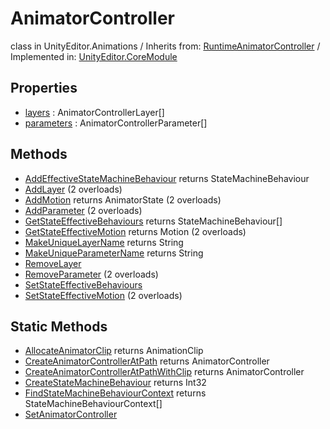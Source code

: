 # AnimatorController
class in UnityEditor.Animations
 / Inherits from: <a href="https://docs.unity3d.com/6000.0/Documentation/ScriptReference/RuntimeAnimatorController.html">RuntimeAnimatorController</a> / Implemented in: <a href="https://docs.unity3d.com/6000.0/Documentation/ScriptReference/UnityEditor.CoreModule.html">UnityEditor.CoreModule</a>
## Properties
- <a href="https://docs.unity3d.com/6000.0/Documentation/ScriptReference/AnimatorController-layers.html">layers</a> : AnimatorControllerLayer[]
- <a href="https://docs.unity3d.com/6000.0/Documentation/ScriptReference/AnimatorController-parameters.html">parameters</a> : AnimatorControllerParameter[]
## Methods
- <a href="https://docs.unity3d.com/6000.0/Documentation/ScriptReference/AnimatorController.AddEffectiveStateMachineBehaviour.html">AddEffectiveStateMachineBehaviour</a> returns StateMachineBehaviour
- <a href="https://docs.unity3d.com/6000.0/Documentation/ScriptReference/AnimatorController.AddLayer.html">AddLayer</a> (2 overloads)
- <a href="https://docs.unity3d.com/6000.0/Documentation/ScriptReference/AnimatorController.AddMotion.html">AddMotion</a> returns AnimatorState (2 overloads)
- <a href="https://docs.unity3d.com/6000.0/Documentation/ScriptReference/AnimatorController.AddParameter.html">AddParameter</a> (2 overloads)
- <a href="https://docs.unity3d.com/6000.0/Documentation/ScriptReference/AnimatorController.GetStateEffectiveBehaviours.html">GetStateEffectiveBehaviours</a> returns StateMachineBehaviour[]
- <a href="https://docs.unity3d.com/6000.0/Documentation/ScriptReference/AnimatorController.GetStateEffectiveMotion.html">GetStateEffectiveMotion</a> returns Motion (2 overloads)
- <a href="https://docs.unity3d.com/6000.0/Documentation/ScriptReference/AnimatorController.MakeUniqueLayerName.html">MakeUniqueLayerName</a> returns String
- <a href="https://docs.unity3d.com/6000.0/Documentation/ScriptReference/AnimatorController.MakeUniqueParameterName.html">MakeUniqueParameterName</a> returns String
- <a href="https://docs.unity3d.com/6000.0/Documentation/ScriptReference/AnimatorController.RemoveLayer.html">RemoveLayer</a>
- <a href="https://docs.unity3d.com/6000.0/Documentation/ScriptReference/AnimatorController.RemoveParameter.html">RemoveParameter</a> (2 overloads)
- <a href="https://docs.unity3d.com/6000.0/Documentation/ScriptReference/AnimatorController.SetStateEffectiveBehaviours.html">SetStateEffectiveBehaviours</a>
- <a href="https://docs.unity3d.com/6000.0/Documentation/ScriptReference/AnimatorController.SetStateEffectiveMotion.html">SetStateEffectiveMotion</a> (2 overloads)
## Static Methods
- <a href="https://docs.unity3d.com/6000.0/Documentation/ScriptReference/AnimatorController.AllocateAnimatorClip.html">AllocateAnimatorClip</a> returns AnimationClip
- <a href="https://docs.unity3d.com/6000.0/Documentation/ScriptReference/AnimatorController.CreateAnimatorControllerAtPath.html">CreateAnimatorControllerAtPath</a> returns AnimatorController
- <a href="https://docs.unity3d.com/6000.0/Documentation/ScriptReference/AnimatorController.CreateAnimatorControllerAtPathWithClip.html">CreateAnimatorControllerAtPathWithClip</a> returns AnimatorController
- <a href="https://docs.unity3d.com/6000.0/Documentation/ScriptReference/AnimatorController.CreateStateMachineBehaviour.html">CreateStateMachineBehaviour</a> returns Int32
- <a href="https://docs.unity3d.com/6000.0/Documentation/ScriptReference/AnimatorController.FindStateMachineBehaviourContext.html">FindStateMachineBehaviourContext</a> returns StateMachineBehaviourContext[]
- <a href="https://docs.unity3d.com/6000.0/Documentation/ScriptReference/AnimatorController.SetAnimatorController.html">SetAnimatorController</a>
